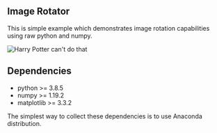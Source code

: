 ## Image Rotator

This is simple example which demonstrates image rotation capabilities using raw python and numpy.

![][logo]

## Dependencies

* python >= 3.8.5
* numpy >= 1.19.2
* matplotlib >= 3.3.2

The simplest way to collect these dependencies is to use Anaconda distribution.

[logo]: logo.png "Harry Potter can't do that"
